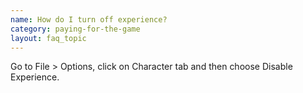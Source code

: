 ```yaml
---
name: How do I turn off experience?
category: paying-for-the-game
layout: faq_topic
---
```

Go to File > Options, click on Character tab and then choose Disable Experience.